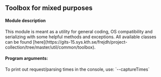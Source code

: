 Toolbox for mixed purposes
-

<h4>Module description</h4>
This module is meant as a utility for general coding, OS compatibility and serializing with some helpful
methods and exceptions.
All available classes can be found [here](https://gits-15.sys.kth.se/frejdh/project-collection/tree/master/util/common/toolbox).

<h4>Program arguments:</h4>
To print out request/parsing times in the console, use: `--captureTimes` <br>